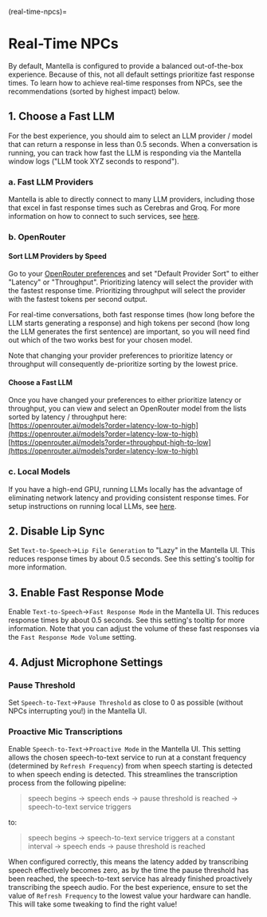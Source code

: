 (real-time-npcs)=
# Real-Time NPCs
By default, Mantella is configured to provide a balanced out-of-the-box experience. Because of this, not all default settings prioritize fast response times. To learn how to achieve real-time responses from NPCs, see the recommendations (sorted by highest impact) below.

## 1. Choose a Fast LLM
For the best experience, you should aim to select an LLM provider / model that can return a response in less than 0.5 seconds. When a conversation is running, you can track how fast the LLM is responding via the Mantella window logs ("LLM took XYZ seconds to respond").

### a. Fast LLM Providers
Mantella is able to directly connect to many LLM providers, including those that excel in fast response times such as Cerebras and Groq. For more information on how to connect to such services, see <a href="./installation.html#other-llm-services">here</a>.  

### b. OpenRouter
#### Sort LLM Providers by Speed
Go to your [OpenRouter preferences](https://openrouter.ai/settings/preferences) and set "Default Provider Sort" to either "Latency" or "Throughput". Prioritizing latency will select the provider with the fastest response time. Prioritizing throughput will select the provider with the fastest tokens per second output.  

For real-time conversations, both fast response times (how long before the LLM starts generating a response) and high tokens per second (how long the LLM generates the first sentence) are important, so you will need find out which of the two works best for your chosen model.  

Note that changing your provider preferences to prioritize latency or throughput will consequently de-prioritize sorting by the lowest price.

#### Choose a Fast LLM
Once you have changed your preferences to either prioritize latency or throughput, you can view and select an OpenRouter model from the lists sorted by latency / throughput here:  
[https://openrouter.ai/models?order=latency-low-to-high](https://openrouter.ai/models?order=latency-low-to-high)  
[https://openrouter.ai/models?order=throughput-high-to-low](https://openrouter.ai/models?order=latency-low-to-high)  

### c. Local Models
If you have a high-end GPU, running LLMs locally has the advantage of eliminating network latency and providing consistent response times. For setup instructions on running local LLMs, see <a href="./installation.html##local-models">here</a>.

## 2. Disable Lip Sync
Set `Text-to-Speech`->`Lip File Generation` to "Lazy" in the Mantella UI. This reduces response times by about 0.5 seconds. See this setting's tooltip for more information.  

## 3. Enable Fast Response Mode
Enable `Text-to-Speech`->`Fast Response Mode` in the Mantella UI. This reduces response times by about 0.5 seconds. See this setting's tooltip for more information. Note that you can adjust the volume of these fast responses via the `Fast Response Mode Volume` setting.  

## 4. Adjust Microphone Settings
### Pause Threshold
Set `Speech-to-Text`->`Pause Threshold` as close to 0 as possible (without NPCs interrupting you!) in the Mantella UI.  

### Proactive Mic Transcriptions
Enable `Speech-to-Text`->`Proactive Mode` in the Mantella UI. This setting allows the chosen speech-to-text service to run at a constant frequency (determined by `Refresh Frequency`) from when speech starting is detected to when speech ending is detected. This streamlines the transcription process from the following pipeline:

> speech begins -> speech ends -> pause threshold is reached -> speech-to-text service triggers

to:

> speech begins -> speech-to-text service triggers at a constant interval -> speech ends -> pause threshold is reached

When configured correctly, this means the latency added by transcribing speech effectively becomes zero, as by the time the pause threshold has been reached, the speech-to-text service has already finished proactively transcribing the speech audio. For the best experience, ensure to set the value of `Refresh Frequency` to the lowest value your hardware can handle. This will take some tweaking to find the right value!  